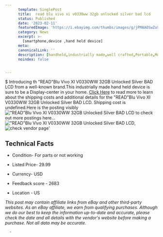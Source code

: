 ```yaml
---
      template: SinglePost
      title:  read blu vivo xi v0330ww 32gb unlocked silver bad lcd
      status: Published
      date: '2023-02-11'
      featuredImage: 'https://i.ebayimg.com/thumbs/images/g/jPMAAOSwZu9fTCWb/s-l225.jpg'
      category: News
      excerpt: >-
        [smartphone,device ,hand held device]
      meta:
      canonicalLink: ''
      description: [handheld,industrially made,well crafted,Portable,Mobile,Compact,Convenient,Lightweight,Maneuverable,Man-portable,Miniature,Carriable,Hand-held,Light,Holdable,Transportable,Mobile device,Pocket-sized,On-the-go,Wireless,Cordless,Compact size,Convenient size, smartphone,device ,hand held device]
      noindex: false
      

---
```

$
      Introducing th "READ"Blu Vivo XI V0330WW 32GB Unlocked Silver BAD LCD from a well-known brand.This industrially made hand held device is sure to be a Display-center in your home. [Click Here](https://www.ebay.com/itm/124318658995?hash=item1cf1f831b3%3Ag%3AjPMAAOSwZu9fTCWb&mkevt=1&mkcid=1&mkrid=711-53200-19255-0&campid=%253CePNCampaignId%253E&customid=%253CreferenceId%253E&toolid=10049) to read more to learn about the shipping costs and additional details for the "READ"Blu Vivo XI V0330WW 32GB Unlocked Silver BAD LCD. Shipping cost is undefined.Here is the posting visibly !["READ"Blu Vivo XI V0330WW 32GB Unlocked Silver BAD LCD](https://i.ebayimg.com/thumbs/images/g/jPMAAOSwZu9fTCWb/s-l225.jpg) to check out more postings here... !["READ"Blu Vivo XI V0330WW 32GB Unlocked Silver BAD LCD](https://i.ebayimg.com/images/g/jPMAAOSwZu9fTCWb/s-l1600.jpg), ![check vendor page](https://origin-galleryplus.ebayimg.com/ws/web/124318658995_2_0_1/225x225.jpg,https://origin-galleryplus.ebayimg.com/ws/web/124318658995_3_0_1/225x225.jpg,https://origin-galleryplus.ebayimg.com/ws/web/124318658995_4_0_1/225x225.jpg,https://origin-galleryplus.ebayimg.com/ws/web/124318658995_5_0_1/225x225.jpg,https://origin-galleryplus.ebayimg.com/ws/web/124318658995_6_0_1/225x225.jpg)'

      

 ## Technical Facts 



     
      

 - Condition- For parts or not working 


      

 - Listed Price- 29.99 


      

 - Currency- USD 


      

 - Feedback score - 2683 


      

 - Location - US 


      
      

 *_This post may contain affiliate links from eBay and other third-party websites. As an eBay affiliate, we earn from qualifying purchases. Although we do our best to keep the information up-to-date and accurate, please check the date and all details with the vendor's website before making a purchase. Not all data may be accurate._*




      -
